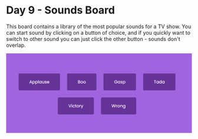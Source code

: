 # Day 9 - Sounds Board

This board contains a library of the most popular sounds for a TV show. You can start sound by clicking on a button of choice, and if you quickly want to switch to other sound you can just click the other button - sounds don't overlap.

![alt text](../readme-img/day09.png)
